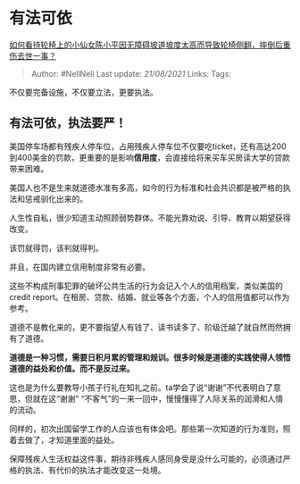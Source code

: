 # 有法可依
[如何看待轮椅上的小仙女陈小平因无障碍坡道坡度太高而导致轮椅侧翻，摔倒后重伤去世一事？](https://www.zhihu.com/question/439962892/answer/1685821397)


> Author: #NellNell 
Last update: *21/08/2021* 
Links:
Tags: 

  

不仅要完备设施，不仅要立法，更要执法。

## 有法可依，执法要严！

美国停车场都有残疾人停车位，占用残疾人停车位不仅要吃ticket，还有高达200到400美金的罚款，更重要的是影响**信用度**，会直接给将来买车买房读大学的贷款带来困难。

美国人也不是生来就道德水准有多高，如今的行为标准和社会共识都是被严格的执法和惩戒驯化出来的。

人生性自私，很少知道主动照顾弱势群体。不能光靠劝说、引导、教育以期望获得改变。

该罚就得罚，该判就得判。

并且，在国内建立信用制度非常有必要。

这些不构成刑事犯罪的破坏公共生活的行为会记入个人的信用档案，类似美国的credit report。在租房、贷款、结婚、就业等各个方面，个人的信用值都可以作为参考。

道德不是教化来的，更不要指望人有钱了、读书读多了、阶级迁越了就自然而然拥有了道德。

**道德是一种习惯，需要日积月累的管理和规训。很多时候是道德的实践使得人领悟道德的益处和价值。而不是反过来。**

这也是为什么要教导小孩子行礼在知礼之前。ta学会了说“谢谢”不代表明白了意思，但就在这“谢谢” “不客气”的一来一回中，慢慢懂得了人际关系的润滑和人情的流动。

同样的，初次出国留学工作的人应该也有体会吧。那些第一次知道的行为准则，照着去做了，才知道里面的益处。

保障残疾人生活权益这件事，期待非残疾人感同身受是没什么可能的，必须通过严格的执法、有代价的执法才能改变这一处境。